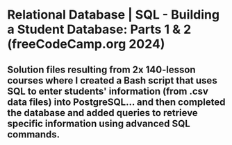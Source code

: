 # Relational Database | SQL - Building a Student Database: Parts 1 & 2 (freeCodeCamp.org 2024)
## Solution files resulting from 2x 140-lesson courses where I created a Bash script that uses SQL to enter students' information (from .csv data files) into PostgreSQL... and then completed the database and added queries to retrieve specific information using advanced SQL commands.
